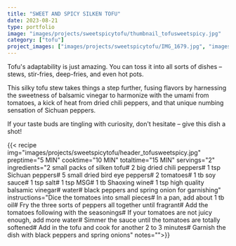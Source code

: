 ```yaml
---
title: "SWEET AND SPICY SILKEN TOFU"
date: 2023-08-21
type: portfolio
image: "images/projects/sweetspicytofu/thumbnail_tofusweetspicy.jpg"
category: ["tofu"]
project_images: ["images/projects/sweetspicytofu/IMG_1679.jpg", "images/projects/sweetspicytofu/IMG_1689.jpg"]
---
```

Tofu's adaptability is just amazing. You can toss it into all sorts of dishes – stews, stir-fries, deep-fries, and even hot pots.

This silky tofu stew takes things a step further, fusing flavors by harnessing the sweetness of balsamic vinegar to harmonize with the umami from tomatoes, a kick of heat from dried chili peppers, and that unique numbing sensation of Sichuan peppers.

If your taste buds are tingling with curiosity, don't hesitate – give this dish a shot!

{{< recipe 
img="images/projects/sweetspicytofu/header_tofusweetspicy.jpg" 
preptime="5 MIN" 
cooktime="10 MIN" 
totaltime="15 MIN" 
servings="2" 
ingredients="2 small packs of silken tofu# 2 big dried chili peppers# 1 tsp Sichuan peppers# 5 small dried bird eye peppers# 2 tomatoes# 1 tb soy sauce# 1 tsp salt# 1 tsp MSG# 1 tb Shaoxing wine#  1 tsp high quality balsamic vinegar# water# black peppers and spring onion for garnishing" 
instructions="Dice the tomatoes into small pieces# In a pan, add about 1 tb oil#  Fry the three sorts of peppers all together until fragrant# Add the tomatoes following with the seasonings# If your tomatoes are not juicy enough, add more water# Simmer the sauce until the tomatoes are totally softened# Add in the tofu and cook for another 2 to 3 minutes# Garnish the dish with black peppers and spring onions"
notes="">}}



